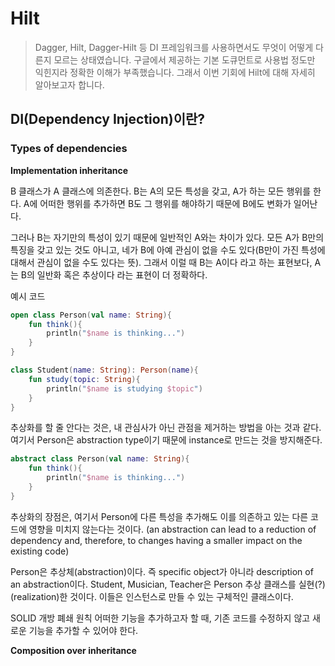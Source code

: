 # Hilt

> Dagger, Hilt, Dagger-Hilt 등  DI 프레임워크를 사용하면서도 무엇이 어떻게 다른지 모르는 상태였습니다. 구글에서 제공하는 기본 도큐먼트로 사용법 정도만 익힌지라 정확한 이해가 부족했습니다. 그래서 이번 기회에 Hilt에 대해 자세히 알아보고자 합니다.

## DI(Dependency Injection)이란?
### Types of dependencies

**Implementation inheritance**

B 클래스가 A 클래스에 의존한다. B는 A의 모든 특성을 갖고, A가 하는 모든 행위를 한다. A에 어떠한 행위를 추가하면 B도 그 행위를 해야하기 때문에 B에도 변화가 일어난다. 

그러나 B는 자기만의 특성이 있기 때문에 일반적인 A와는 차이가 있다. 모든 A가 B만의 특징을 갖고 있는 것도 아니고, 네가 B에 아예 관심이 없을 수도 있다(B만이 가진 특성에 대해서 관심이 없을 수도 있다는 뜻). 그래서 이럴 때 B는 A이다 라고 하는 표현보다, A는 B의 일반화 혹은 추상이다 라는 표현이 더 정확하다.

예시 코드
```kt
open class Person(val name: String){
    fun think(){
        println("$name is thinking...")
    }
}

class Student(name: String): Person(name){
    fun study(topic: String){
        println("$name is studying $topic")
    }
}
```

추상화를 할 줄 안다는 것은, 내 관심사가 아닌 관점을 제거하는 방법을 아는 것과 같다. 여기서 Person은 abstraction type이기 때문에 instance로 만드는 것을 방지해준다. 
```kt
abstract class Person(val name: String){
    fun think(){
        println("$name is thinking...")
    }
}
```
추상화의 장점은, 여기서 Person에 다른 특성을 추가해도 이를 의존하고 있는 다른 코드에 영향을 미치지 않는다는 것이다. (an abstraction can lead to a reduction of dependency and, therefore, to changes having a smaller impact on the existing code)

Person은 추상체(abstraction)이다. 즉 specific object가 아니라 description of an abstraction이다. 
Student, Musician, Teacher은 Person 추상 클래스를 실현(?)(realization)한 것이다. 이들은 인스턴스로 만들 수 있는 구체적인 클래스이다.

SOLID 개방 폐쇄 원칙
어떠한 기능을 추가하고자 할 때, 기존 코드를 수정하지 않고 새로운 기능을 추가할 수 있어야 한다.

**Composition over inheritance**
